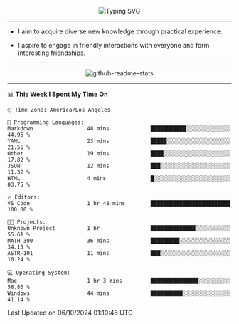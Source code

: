 <p align="center">
  <img src="https://readme-typing-svg.demolab.com?font=Fira+Code&weight=500&size=32&duration=2500&pause=1600&center=true&vCenter=true&random=false&width=1024&height=64&lines=Hi+there+%F0%9F%91%8B;I'm+delighted+you+could+make+it+here+%F0%9F%8E%89;I'm+Harry%2C+a+college+student+still+finding+my+way" alt="Typing SVG" />
</p>


---


- I aim to acquire diverse new knowledge through practical experience.

- I aspire to engage in friendly interactions with everyone and form interesting friendships.


---


<p align="center">
  <img src="https://github-readme-stats.vercel.app/api?username=Harry-Jing&show_icons=true" alt="github-readme-stats"/>
</p>


---

<!--START_SECTION:waka-->
📊 **This Week I Spent My Time On** 

```text
🕑︎ Time Zone: America/Los_Angeles

💬 Programming Languages: 
Markdown                 48 mins             ███████████░░░░░░░░░░░░░░   44.95 % 
YAML                     23 mins             █████░░░░░░░░░░░░░░░░░░░░   21.55 % 
Other                    19 mins             ████░░░░░░░░░░░░░░░░░░░░░   17.82 % 
JSON                     12 mins             ███░░░░░░░░░░░░░░░░░░░░░░   11.32 % 
HTML                     4 mins              █░░░░░░░░░░░░░░░░░░░░░░░░   03.75 % 

🔥 Editors: 
VS Code                  1 hr 48 mins        █████████████████████████   100.00 % 

🐱‍💻 Projects: 
Unknown Project          1 hr                ██████████████░░░░░░░░░░░   55.61 % 
MATH-300                 36 mins             █████████░░░░░░░░░░░░░░░░   34.15 % 
ASTR-101                 11 mins             ███░░░░░░░░░░░░░░░░░░░░░░   10.24 % 

💻 Operating System: 
Mac                      1 hr 3 mins         ███████████████░░░░░░░░░░   58.86 % 
Windows                  44 mins             ██████████░░░░░░░░░░░░░░░   41.14 % 
```


 Last Updated on 06/10/2024 01:10:46 UTC
<!--END_SECTION:waka-->
